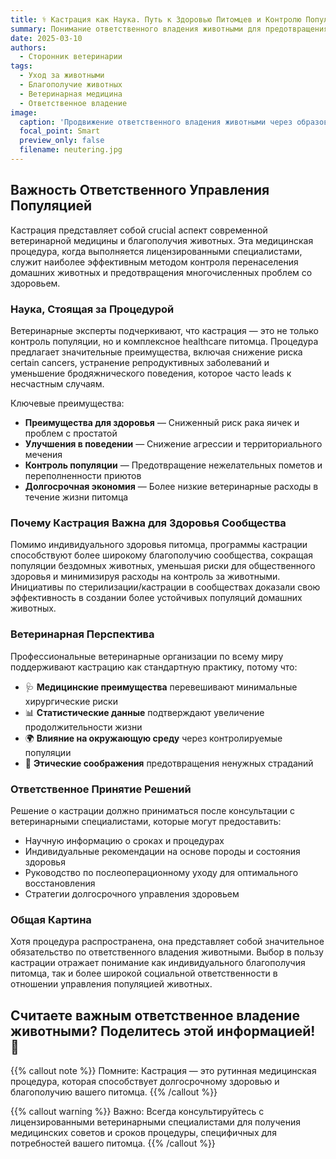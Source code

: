 ```yaml
---
title: ⚕️ Кастрация как Наука. Путь к Здоровью Питомцев и Контролю Популяции
summary: Понимание ответственного владения животными для предотвращения перенаселения и проблем со здоровьем.
date: 2025-03-10
authors:
  - Сторонник ветеринарии
tags:
  - Уход за животными
  - Благополучие животных
  - Ветеринарная медицина
  - Ответственное владение
image:
  caption: 'Продвижение ответственного владения животными через образование'
  focal_point: Smart
  preview_only: false
  filename: neutering.jpg
---
```


## Важность Ответственного Управления Популяцией

Кастрация представляет собой crucial аспект современной ветеринарной медицины и благополучия животных. Эта медицинская процедура, когда выполняется лицензированными специалистами, служит наиболее эффективным методом контроля перенаселения домашних животных и предотвращения многочисленных проблем со здоровьем.

### Наука, Стоящая за Процедурой

Ветеринарные эксперты подчеркивают, что кастрация — это не только контроль популяции, но и комплексное healthcare питомца. Процедура предлагает значительные преимущества, включая снижение риска certain cancers, устранение репродуктивных заболеваний и уменьшение бродяжнического поведения, которое часто leads к несчастным случаям.

Ключевые преимущества:
- **Преимущества для здоровья** — Сниженный риск рака яичек и проблем с простатой
- **Улучшения в поведении** — Снижение агрессии и территориального мечения
- **Контроль популяции** — Предотвращение нежелательных пометов и переполненности приютов
- **Долгосрочная экономия** — Более низкие ветеринарные расходы в течение жизни питомца

### Почему Кастрация Важна для Здоровья Сообщества

Помимо индивидуального здоровья питомца, программы кастрации способствуют более широкому благополучию сообщества, сокращая популяции бездомных животных, уменьшая риски для общественного здоровья и минимизируя расходы на контроль за животными. Инициативы по стерилизации/кастрации в сообществах доказали свою эффективность в создании более устойчивых популяций домашних животных.

### Ветеринарная Перспектива

Профессиональные ветеринарные организации по всему миру поддерживают кастрацию как стандартную практику, потому что:
- 🩺 **Медицинские преимущества** перевешивают минимальные хирургические риски
- 📊 **Статистические данные** подтверждают увеличение продолжительности жизни
- 🌍 **Влияние на окружающую среду** через контролируемые популяции
- 💚 **Этические соображения** предотвращения ненужных страданий

### Ответственное Принятие Решений

Решение о кастрации должно приниматься после консультации с ветеринарными специалистами, которые могут предоставить:
- Научную информацию о сроках и процедурах
- Индивидуальные рекомендации на основе породы и состояния здоровья
- Руководство по послеоперационному уходу для оптимального восстановления
- Стратегии долгосрочного управления здоровьем

### Общая Картина

Хотя процедура распространена, она представляет собой значительное обязательство по ответственного владения животными. Выбор в пользу кастрации отражает понимание как индивидуального благополучия питомца, так и более широкой социальной ответственности в отношении управления популяцией животных.

## Считаете важным ответственное владение животными? Поделитесь этой информацией! 🐾

{{% callout note %}}
Помните: Кастрация — это рутинная медицинская процедура, которая способствует долгосрочному здоровью и благополучию вашего питомца.
{{% /callout %}}

{{% callout warning %}}
Важно: Всегда консультируйтесь с лицензированными ветеринарными специалистами для получения медицинских советов и сроков процедуры, специфичных для потребностей вашего питомца.
{{% /callout %}}
